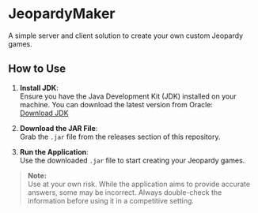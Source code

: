 # JeopardyMaker

A simple server and client solution to create your own custom Jeopardy games.

## How to Use

1. **Install JDK**:  
   Ensure you have the Java Development Kit (JDK) installed on your machine. You can download the latest version from Oracle:  
   [Download JDK](https://www.oracle.com/java/technologies/downloads/)

2. **Download the JAR File**:  
   Grab the `.jar` file from the releases section of this repository.

3. **Run the Application**:  
   Use the downloaded `.jar` file to start creating your Jeopardy games. 

> **Note:**  
> Use at your own risk. While the application aims to provide accurate answers, some may be incorrect. Always double-check the information before using it in a competitive setting.
